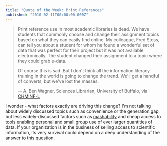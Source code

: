 ```yaml
---
title: "Quote of the Week: Print References"
published: "2010-02-11T00:00:00.000Z"
---
```


>Print reference use in most academic libraries is dead. We have students that commonly choose and change their assignment topics based on what they can easily find online. My colleague, Fred Stoss, can tell you about a student for whom he found a wonderful set of data that was perfect for their project but it was not available electronically. The student changed their assignment to a topic where they could grab e-data.
>
>Of course this is sad. But I don't think all the information literacy training in the world is going to change the trend. We'll get a handful of converts, but we've lost the masses.
>
>-- A. Ben Wagner, Sciences Librarian, University of Buffalo, via [CHMINF-L](https://listserv.indiana.edu/cgi-bin/wa-iub.exe?A2=ind1002&L=CHMINF-L&P=63279)

I wonder - what factors exactly are driving this change? I'm not talking about widely discussed topics such as convenience or the generation gap, but less widely-discussed factors such as [mashability](http://en.wikipedia.org/wiki/Mashup_\(web_application_hybrid\)) and cheap access to tools enabling personal and small group use of ever larger quantities of data. If your organization is in the business of selling access to scientific information, its very survival could depend on a deep understanding of the answer to this question.
